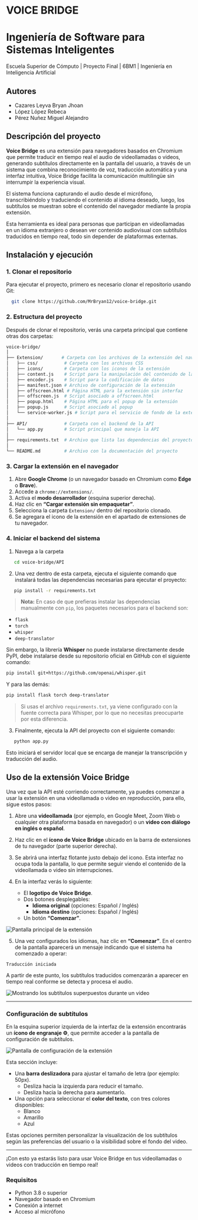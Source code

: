 # **VOICE BRIDGE**

# Ingeniería de Software para Sistemas Inteligentes

Escuela Superior de Cómputo | Proyecto Final | 6BM1 | Ingeniería en Inteligencia Artificial

## Autores

- Cazares Leyva Bryan Jhoan
- López López Rebeca
- Pérez Nuñez Miguel Alejandro 


## Descripción del proyecto

**Voice Bridge** es una extensión para navegadores basados en Chromium que permite traducir en tiempo real el audio de videollamadas o videos, generando subtítulos directamente en la pantalla del usuario, a través de un sistema que combina reconocimiento de voz, traducción automática y una interfaz intuitiva, Voice Bridge facilita la comunicación multilingüe sin interrumpir la experiencia visual.

El sistema funciona capturando el audio desde el micrófono, transcribiéndolo y traduciendo el contenido al idioma deseado, luego, los subtítulos se muestran sobre el contenido del navegador mediante la propia extensión.

Esta herramienta es ideal para personas que participan en videollamadas en un idioma extranjero o desean ver contenido audiovisual con subtítulos traducidos en tiempo real, todo sin depender de plataformas externas.

## Instalación y ejecución

### 1. Clonar el repositorio

Para ejecutar el proyecto, primero es necesario clonar el repositorio usando Git:

```bash
  git clone https://github.com/MrBryan12/voice-bridge.git
```

### 2. Estructura del proyecto

Después de clonar el repositorio, verás una carpeta principal que contiene otras dos carpetas:

```bash
voice-bridge/
│
├── Extension/       # Carpeta con los archivos de la extensión del navegador
│   ├── css/          # Carpeta con los archivos CSS
│   ├── icons/        # Carpeta con los iconos de la extensión
│   ├── content.js    # Script para la manipulación del contenido de la página
│   ├── encoder.js    # Script para la codificación de datos
│   ├── manifest.json # Archivo de configuración de la extensión
│   ├── offscreen.html # Página HTML para la extensión sin interfaz
│   ├── offscreen.js  # Script asociado a offscreen.html
│   ├── popup.html    # Página HTML para el popup de la extensión
│   ├── popup.js      # Script asociado al popup
│   └── service-worker.js # Script para el servicio de fondo de la extensión
│
├── API/              # Carpeta con el backend de la API
│   └── app.py        # Script principal que maneja la API
│
├── requirements.txt  # Archivo que lista las dependencias del proyecto
│
└── README.md         # Archivo con la documentación del proyecto
```

### 3. Cargar la extensión en el navegador

1. Abre **Google Chrome** (o un navegador basado en Chromium como **Edge** o **Brave**).
2. Accede a `chrome://extensions/`.
3. Activa el **modo desarrollador** (esquina superior derecha).
4. Haz clic en **“Cargar extensión sin empaquetar”**.
5. Selecciona la carpeta `Extension/` dentro del repositorio clonado.
6. Se agregara el icono de la extensión en el apartado de extensiones de tu navegador.


### 4. Iniciar el backend del sistema

1. Navega a la carpeta 
```bash
   cd voice-bridge/API
```

2. Una vez dentro de esta carpeta, ejecuta el siguiente comando que instalará todas las dependencias necesarias para ejecutar el proyecto:

```bash
   pip install -r requirements.txt
```

> **Nota:** En caso de que prefieras instalar las dependencias manualmente con `pip`, los paquetes necesarios para el backend son:
- `flask`
- `torch`
- `whisper`
- `deep-translator`

Sin embargo, la librería **Whisper** no puede instalarse directamente desde PyPI, debe instalarse desde su repositorio oficial en GitHub con el siguiente comando:

```bash
pip install git+https://github.com/openai/whisper.git
```

Y para las demás:

```bash
pip install flask torch deep-translator
```

> Si usas el archivo `requirements.txt`, ya viene configurado con la fuente correcta para Whisper, por lo que no necesitas preocuparte por esta diferencia.


3. Finalmente, ejecuta la API del proyecto con el siguiente comando:

```bash
   python app.py
```

Esto iniciará el servidor local que se encarga de manejar la transcripción y traducción del audio.


## Uso de la extensión Voice Bridge

Una vez que la API esté corriendo correctamente, ya puedes comenzar a usar la extensión en una videollamada o video en reproducción, para ello, sigue estos pasos:

1. Abre una **videollamada** (por ejemplo, en Google Meet, Zoom Web o cualquier otra plataforma basada en navegador) o un **video con diálogo en inglés o español**.
2. Haz clic en el **ícono de Voice Bridge** ubicado en la barra de extensiones de tu navegador (parte superior derecha).
3. Se abrirá una interfaz flotante justo debajo del icono. Esta interfaz no ocupa toda la pantalla, lo que permite seguir viendo el contenido de la videollamada o video sin interrupciones.


4. En la interfaz verás lo siguiente:
   - El **logotipo de Voice Bridge**.
   - Dos botones desplegables:
     - **Idioma original** (opciones: Español / Inglés)
     - **Idioma destino** (opciones: Español / Inglés)
   - Un botón **“Comenzar”**.

![Pantalla principal de la extensión](https://github.com/MrBryan12/Voice-Bridge/blob/c08911061aeb8a868aa77562f0e0125167855692/Imagenes/Voice%20Bridge%20-%20Interfaz.png)

5. Una vez configurados los idiomas, haz clic en **“Comenzar”**. En el centro de la pantalla aparecerá un mensaje indicando que el sistema ha comenzado a operar:

```
Traducción iniciada
```

A partir de este punto, los subtítulos traducidos comenzarán a aparecer en tiempo real conforme se detecta y procesa el audio.

![Mostrando los subtítulos superpuestos durante un video](https://github.com/MrBryan12/Voice-Bridge/blob/7c8f40c8a3ab4426096a9882202a74d20669c999/Imagenes/Voice%20Bridge%20-%20Prueba.png)

---

### Configuración de subtítulos

En la esquina superior izquierda de la interfaz de la extensión encontrarás un **ícono de engranaje ⚙️**, que permite acceder a la pantalla de configuración de subtítulos.

![Pantalla de configuración de la extensión](https://github.com/MrBryan12/Voice-Bridge/blob/7c8f40c8a3ab4426096a9882202a74d20669c999/Imagenes/Voice%20Bridge%20-%20Configuracion.png)

Esta sección incluye:

- Una **barra deslizadora** para ajustar el tamaño de letra (por ejemplo: 50px).
  - Desliza hacia la izquierda para reducir el tamaño.
  - Desliza hacia la derecha para aumentarlo.
- Una opción para seleccionar el **color del texto**, con tres colores disponibles:
  - Blanco
  - Amarillo
  - Azul

Estas opciones permiten personalizar la visualización de los subtítulos según las preferencias del usuario o la visibilidad sobre el fondo del video.

---

¡Con esto ya estarás listo para usar Voice Bridge en tus videollamadas o videos con traducción en tiempo real!

### Requisitos

- Python 3.8 o superior
- Navegador basado en Chromium
- Conexión a internet
- Acceso al micrófono

